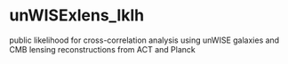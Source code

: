 # unWISExlens_lklh
public likelihood for cross-correlation analysis using unWISE galaxies and CMB lensing reconstructions from ACT and Planck
